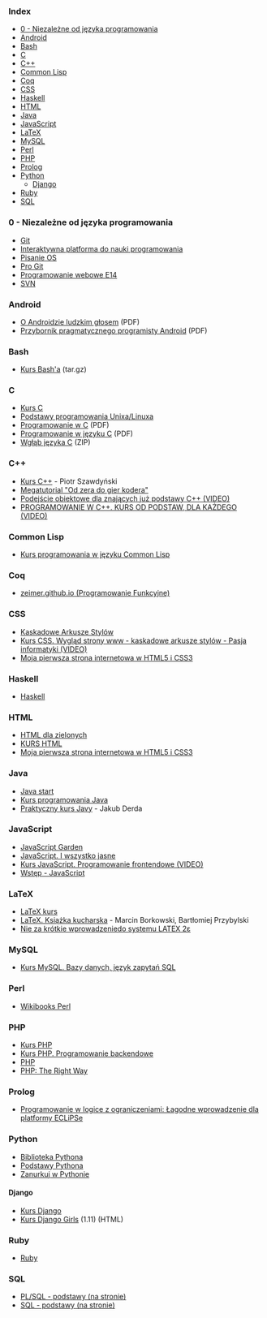 ### Index

* [0 - Niezależne od języka programowania](#0---niezale%C5%BCne-od-j%C4%99zyka-programowania)
* [Android](#android)
* [Bash](#bash)
* [C](#c)
* [C++](#c-1)
* [Common Lisp](#common-lisp)
* [Coq](#coq)
* [CSS](#css)
* [Haskell](#haskell)
* [HTML](#html)
* [Java](#java)
* [JavaScript](#javascript)
* [LaTeX](#latex)
* [MySQL](#mysql)
* [Perl](#perl)
* [PHP](#php)
* [Prolog](#prolog)
* [Python](#python)
  * [Django](#django)
* [Ruby](#ruby)
* [SQL](#sql)


### 0 - Niezależne od języka programowania

* [Git](https://pl.wikibooks.org/wiki/Git)
* [Interaktywna platforma do nauki programowania](http://apki.org)
* [Pisanie OS](https://pl.wikibooks.org/wiki/Pisanie_OS)
* [Pro Git](http://git-scm.com/book/pl/)
* [Programowanie webowe E14](https://www.youtube.com/playlist?list=PLOYHgt8dIdoxOp0wtNk9Sle5WUsBZc6kq)
* [SVN](https://pl.wikibooks.org/wiki/Subversion)


### Android

* [O Androidzie ludzkim głosem](http://jsystems.pl/storage/kurs_android/ebook/ebook-android.pdf) (PDF)
* [Przybornik pragmatycznego programisty Android](http://soldiersofmobile.com/przybornik/przybornik_8_02.pdf) (PDF)


### Bash

* [Kurs Bash'a](http://dief.republika.pl/kursbasha.tar.gz) (tar.gz)


### C

* [Kurs C](http://qvazar.pl/kurs-c/kurs-c)
* [Podstawy programowania Unixa/Linuxa](http://www.opcode.eu.org/programing/c_cpp/)
* [Programowanie w C](https://upload.wikimedia.org/wikibooks/pl/6/6a/C.pdf) (PDF)
* [Programowanie w języku C](http://www.arturpyszczuk.pl/files/c/pwc.pdf) (PDF)
* [Wgłąb języka C](http://helion.pl/online/wglab/wglab.zip) (ZIP)


### C++

* [Kurs C++](http://cpp0x.pl/kursy/Kurs-C++/1) - Piotr Szawdyński
* [Megatutorial "Od zera do gier kodera"](http://xion.org.pl/productions/texts/coding/megatutorial/)
* [Podejście obiektowe dla znających już podstawy C++ (VIDEO)](https://www.youtube.com/watch?v=aDXjubGK0jU&list=PLOYHgt8dIdozvOVheSRb_qPVU-4ZJA7uB)
* [PROGRAMOWANIE W C++. KURS OD PODSTAW, DLA KAŻDEGO (VIDEO)](https://www.youtube.com/playlist?list=PLOYHgt8dIdoxx0Y5wzs7CFpmBzb40PaDo)


### Common Lisp

* [Kurs programowania w języku Common Lisp](http://jcubic.pl/lisp_tutorial.php)


### Coq

* [zeimer.github.io (Programowanie Funkcyjne)](https://zeimer.github.io)


### CSS

* [Kaskadowe Arkusze Stylów](http://www.kurshtml.edu.pl/css/index.html)
* [Kurs CSS. Wygląd strony www - kaskadowe arkusze stylów - Pasja informatyki (VIDEO)](https://www.youtube.com/playlist?list=PLOYHgt8dIdow6b2Qm3aTJbKT2BPo5iybv)
* [Moja pierwsza strona internetowa w HTML5 i CSS3](http://ferrante.pl/books/html/)


### Haskell

* [Haskell](https://pl.wikibooks.org/wiki/Haskell)


### HTML

* [HTML dla zielonych](http://www.kurshtml.edu.pl/html/zielony.html)
* [KURS HTML](http://www.kurshtml.edu.pl)
* [Moja pierwsza strona internetowa w HTML5 i CSS3](http://ferrante.pl/books/html/)


### Java

* [Java start](http://javastart.pl)
* [Kurs programowania Java](http://www.samouczekprogramisty.pl/kurs-programowania-java/)
* [Praktyczny kurs Javy](https://kobietydokodu.pl/kurs-javy/) - Jakub Derda


### JavaScript

* [JavaScript Garden](http://bonsaiden.github.io/JavaScript-Garden/pl)
* [JavaScript. I wszystko jasne](http://shebang.pl/kursy/wszystko-jasne/)
* [Kurs JavaScript. Programowanie frontendowe (VIDEO)](https://www.youtube.com/playlist?list=PLOYHgt8dIdoxTUYuHS9ZYNlcJq5R3jBsC)
* [Wstęp - JavaScript](http://www.kurshtml.edu.pl/js/index.html)


### LaTeX

* [LaTeX kurs](http://www.latex-kurs.x25.pl)
* [LaTeX. Książka kucharska](https://ptm.org.pl/sites/default/files/latex-ksiazka-kucharska.pdf) - Marcin Borkowski, Bartłomiej Przybylski
* [Nie za krótkie wprowadzeniedo systemu LATEX 2ε](http://www.ctan.org/tex-archive/info/lshort/polish)


### MySQL

* [Kurs MySQL. Bazy danych, język zapytań SQL](https://www.youtube.com/playlist?list=PLOYHgt8dIdoymv-Wzvs8M-OsKFD31VTVZ)


### Perl

* [Wikibooks Perl](https://pl.wikibooks.org/wiki/Perl)


### PHP

* [Kurs PHP](http://phpkurs.pl)
* [Kurs PHP. Programowanie backendowe](https://www.youtube.com/playlist?list=PLOYHgt8dIdox81dbm1JWXQbm2geG1V2uh)
* [PHP](https://pl.wikibooks.org/wiki/PHP)
* [PHP: The Right Way](http://pl.phptherightway.com)


### Prolog

* [Programowanie w logice z ograniczeniami: Łagodne wprowadzenie dla platformy ECLiPSe](http://www.pwlzo.pl)


### Python

* [Biblioteka Pythona](http://www.python.rk.edu.pl)
* [Podstawy Pythona](http://www.python.rk.edu.pl/w/p/podstawy/)
* [Zanurkuj w Pythonie](https://pl.wikibooks.org/wiki/Zanurkuj_w_Pythonie)


#### Django

* [Kurs Django](http://www.python.rk.edu.pl/w/p/djangoindex/)
* [Kurs Django Girls](https://tutorial.djangogirls.org/pl/) (1.11) (HTML)


### Ruby

* [Ruby](https://pl.wikibooks.org/wiki/Ruby)


### SQL

* [PL/SQL - podstawy (na stronie)](http://andrzejklusiewicz.blogspot.com/2010/11/kurs-oracle-plsql.html)
* [SQL - podstawy (na stronie)](http://andrzejklusiewicz.blogspot.com/2010/11/kurs-oracle-sql.html)

